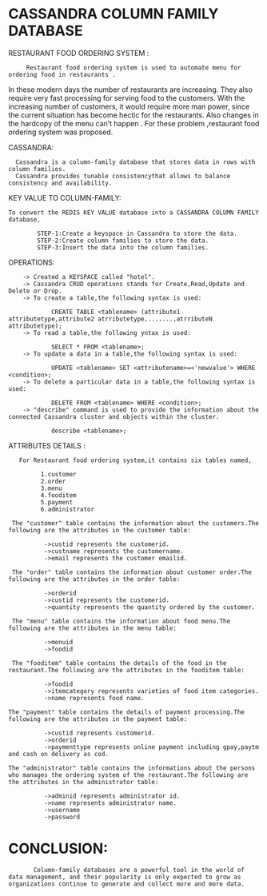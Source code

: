 # CASSANDRA COLUMN FAMILY DATABASE
RESTAURANT  FOOD ORDERING SYSTEM :

         Restaurant food ordering system is used to automate menu for ordering food in restaurants .
 In these modern days the number of restaurants are increasing. They also require very fast processing for serving food to the customers.
 With the increasing number of customers, it would require more man power, since the current situation has become hectic for the restaurants.
 Also changes in the hardcopy of the menu can’t happen . For these problem ,restaurant food ordering system was proposed.
         
CASSANDRA:

      Cassandra is a column-family database that stores data in rows with column families.
      Cassandra provides tunable consistencythat allows to balance consistency and availability.

KEY VALUE TO COLUMN-FAMILY:

    To convert the REDIS KEY VALUE database into a CASSANDRA COLUMN FAMILY database,
    
            STEP-1:Create a keyspace in Cassandra to store the data.
            STEP-2:Create column families to store the data.
            STEP-3:Insert the data into the column families.
OPERATIONS:

        -> Created a KEYSPACE called "hotel".
        -> Cassandra CRUD operations stands for Create,Read,Update and Delete or Drop.
        -> To create a table,the following syntax is used:
        
                CREATE TABLE <tablename> (attribute1 attributetype,attribute2 atrributetype,.......,atrributeN attributetype);
        -> To read a table,the following yntax is used:
        
                SELECT * FROM <tablename>;
        -> To update a data in a table,the following syntax is used:
        
                UPDATE <tablename> SET <attributename>=<'newvalue'> WHERE <condition>;
        -> To delete a particular data in a table,the following syntax is used:
        
                DELETE FROM <tablename> WHERE <condition>;
        -> "describe" command is used to provide the information about the connected Cassandra cluster and objects within the cluster.
        
                describe <tablename>;
ATTRIBUTES DETAILS :

       For Restaurant food ordering system,it contains six tables named,
       
             1.customer
             2.order 
             3.menu
             4.fooditem
             5.payment
             6.administrator     
             
     The "customer" table contains the information about the customers.The following are the attributes in the customer table:
     
              ->custid represents the customerid.
              ->custname represents the customername.
              ->email represents the customer emailid.
              
     The "order" table contains the information about customer order.The following are the attributes in the order table:
     
              ->orderid
              ->custid represents the customerid.
              ->quantity represents the quantity ordered by the customer.
              
     The "menu" table contains the information about food menu.The following are the attributes in the menu table:
     
              ->menuid
              ->foodid
              
     The "fooditem" table contains the details of the food in the restaurant.The following are the attributes in the fooditem table:
     
              ->foodid
              ->itemcategory represents varieties of food item categories.
              ->name represents food name.
              
    The "payment" table contains the details of payment processing.The following are the attributes in the payment table:
    
              ->custid represents customerid.
              ->orderid 
              ->paymenttype represents online payment including gpay,paytm and cash on delivery as cod.
              
    The "administrator" table contains the informations about the persons who manages the ordering system of the restaurant.The following are the attributes in the administrator table:
    
              ->adminid represents administrator id.
              ->name represents administrator name.
              ->username
              ->password
              
# CONCLUSION:               
           Column-family databases are a powerful tool in the world of data management, and their popularity is only expected to grow as organizations continue to generate and collect more and more data.
